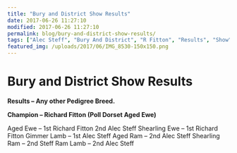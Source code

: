```yaml
---
title: "Bury and District Show Results"
date: 2017-06-26 11:27:10
modified: 2017-06-26 11:27:10
permalink: blog/bury-and-district-show-results/
tags: ["Alec Steff", "Bury And District", "R Fitton", "Results", "Show"]
featured_img: /uploads/2017/06/IMG_8530-150x150.png
---
```


# Bury and District Show Results

**Results – Any other Pedigree Breed.**

**Champion – Richard Fitton (Poll Dorset Aged Ewe)**

Aged Ewe – 1st Richard Fitton
2nd Alec Steff
Shearling Ewe – 1st Richard Fitton
Gimmer Lamb – 1st Alec Steff
Aged Ram – 2nd Alec Steff
Shearling Ram – 2nd Steff
Ram Lamb – 2nd Alec Steff
